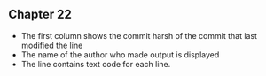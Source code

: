 ## Chapter 22

* The first column shows the commit harsh of the commit that last modified the line
* The name of the author who made  output is displayed
* The line contains text code for each line.